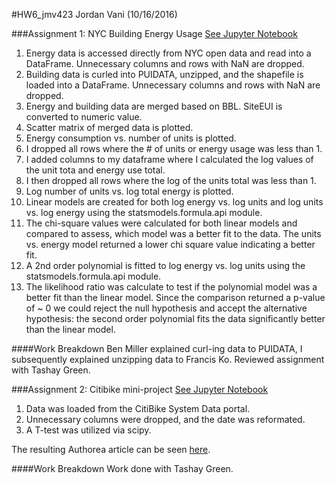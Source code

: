 #HW6_jmv423
Jordan Vani (10/16/2016)

###Assignment 1: NYC Building Energy Usage
[See Jupyter Notebook](https://github.com/jvani/PUI2016_jmv423/blob/master/HW6_jmv423/Assignment1_jmv423.ipynb)

1. Energy data is accessed directly from NYC open data and read into a DataFrame. Unnecessary columns and rows with NaN are dropped.
2. Building data is curled into PUIDATA, unzipped, and the shapefile is loaded into a DataFrame. Unnecessary columns and rows with NaN are dropped.
3. Energy and building data are merged based on BBL. SiteEUI is converted to numeric value.
4. Scatter matrix of merged data is plotted.
5. Energy consumption vs. number of units is plotted.
6. I dropped all rows where the # of units or energy usage was less than 1. 
7. I added columns to my dataframe where I calculated the log values of the unit tota and energy use total.
8. I then dropped all rows where the log of the units total was less than 1.
9. Log number of units vs. log total energy is plotted.
10. Linear models are created for both log energy vs. log units and log units vs. log energy using the statsmodels.formula.api module.
11. The chi-square values were calculated for both linear models and compared to assess, which model was a better fit to the data. The units vs. energy model returned a lower chi square value indicating a better fit. 
12. A 2nd order polynomial is fitted to log energy vs. log units using the statsmodels.formula.api module. 
13. The likelihood ratio was calculate to test if the polynomial model was a better fit than the linear model. Since the comparison returned a p-value of ~ 0 we could reject the null hypothesis and accept the alternative hypothesis: the second order polynomial fits the data significantly better than the linear model.

####Work Breakdown
Ben Miller explained curl-ing data to PUIDATA, I subsequently explained unzipping data to Francis Ko. Reviewed assignment with Tashay Green.

###Assignment 2: Citibike mini-project
[See Jupyter Notebook](https://github.com/jvani/PUI2016_jmv423/blob/master/HW6_jmv423/Assignment2_jmv423.ipynb)

1. Data was loaded from the CitiBike System Data portal.
2. Unnecessary columns were dropped, and the date was reformated.
3. A T-test was utilized via scipy.

The resulting Authorea article can be seen [here](https://www.authorea.com/users/106017/articles/133419/_show_article).

####Work Breakdown
Work done with Tashay Green.
